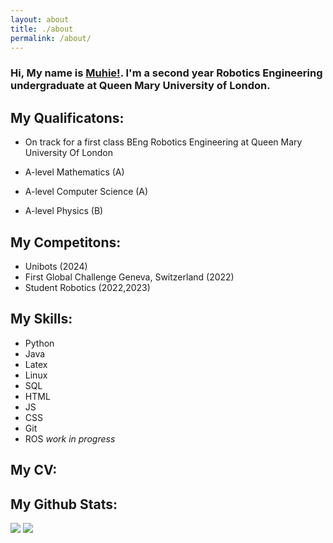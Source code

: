 ```yaml
---
layout: about
title: ./about
permalink: /about/
---
```


### Hi, My name is [Muhie!](https://muhie.xyz). I'm a second year Robotics Engineering undergraduate at Queen Mary University of London. 
## **My Qualificatons:**
- On track for a first class BEng Robotics Engineering at Queen Mary University Of London

- A-level Mathematics (A)
- A-level Computer Science (A)
- A-level Physics (B)

## **My Competitons:**
- Unibots (2024)
- First Global Challenge Geneva, Switzerland (2022)
- Student Robotics (2022,2023)

## **My Skills:**
- Python
- Java
- Latex
- Linux
- SQL
- HTML 
- JS
- CSS
- Git
- ROS *work in progress*

## **My CV:**




## **My Github Stats:**
 
 
<img src="https://github-readme-stats.vercel.app/api?username=Muhie&show_icons=true&hide_border=false&theme=jolly&count_private=true&include_all_commits=true">
<img src="https://github-readme-stats.vercel.app/api/top-langs/?username=Muhie&show_icons=true&hide_border=false&theme=jolly&count_private=true&include_all_commits=true&layout=compact">


